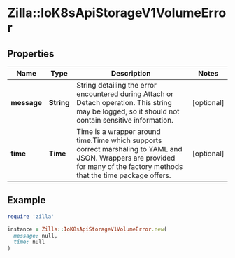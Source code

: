 # Zilla::IoK8sApiStorageV1VolumeError

## Properties

| Name | Type | Description | Notes |
| ---- | ---- | ----------- | ----- |
| **message** | **String** | String detailing the error encountered during Attach or Detach operation. This string may be logged, so it should not contain sensitive information. | [optional] |
| **time** | **Time** | Time is a wrapper around time.Time which supports correct marshaling to YAML and JSON.  Wrappers are provided for many of the factory methods that the time package offers. | [optional] |

## Example

```ruby
require 'zilla'

instance = Zilla::IoK8sApiStorageV1VolumeError.new(
  message: null,
  time: null
)
```

